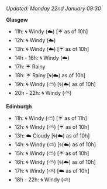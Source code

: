 *Updated: Monday 22nd January 09:30*

**Glasgow**

* 11h: :cyclone: Windy (:cloud:) [:umbrella: as of 10h]
* 12h: :cyclone: Windy (:cloud:)
* 13h: :cyclone: Windy (:cloud:) [:umbrella: as of 10h]
* 14h - 16h: :cyclone: Windy (:cloud:)
* 17h: :umbrella: Rainy
* 18h: :umbrella: Rainy [:cyclone:(:cloud:) as of 10h]
* 19h: :cyclone: Windy (:partly_sunny:) [:cyclone:(:cloud:) as of 10h]
* 20h - 22h: :cyclone: Windy (:partly_sunny:)

**Edinburgh**

* 11h: :cyclone: Windy (:partly_sunny:) [:umbrella: as of 11h]
* 12h: :cyclone: Windy (:partly_sunny:) [:umbrella: as of 10h]
* 13h: :cloud: Cloudy [:cyclone:(:cloud:) as of 10h]
* 14h: :cyclone: Windy (:partly_sunny:) [:cyclone:(:cloud:) as of 10h]
* 15h: :cyclone: Windy (:partly_sunny:) [:umbrella: as of 10h]
* 16h: :cyclone: Windy (:partly_sunny:) [:cyclone:(:cloud:) as of 10h]
* 17h: :cyclone: Windy (:partly_sunny:) [:cloud: as of 10h]
* 18h - 22h: :cyclone: Windy (:partly_sunny:)
